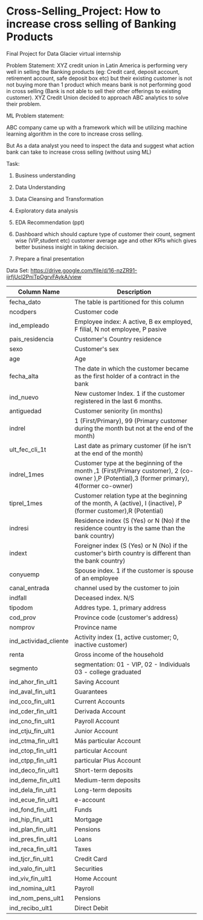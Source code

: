 # Cross-Selling_Project:  How to increase cross selling of Banking Products
Final Project for Data Glacier virtual internship


Problem Statement:  XYZ credit union in Latin America is performing very well in selling the Banking products (eg: Credit card, deposit account, retirement account, safe deposit box etc) but their existing customer is not not buying more than 1 product which means bank is not performing good in cross selling (Bank is not able to sell their other offerings to existing customer). XYZ Credit Union decided to approach ABC analytics to solve their problem.

ML Problem statement:

ABC company came up with a framework which will be utilizing machine learning algorithm in the core to increase cross selling.

But As a data analyst you need to inspect the data and suggest what action bank can take to increase cross selling (without using ML)

Task:

1. Business understanding

2. Data Understanding

3. Data Cleansing and Transformation

4. Exploratory data analysis

5. EDA Recommendation (ppt)

6. Dashboard which should capture type of customer their count, segment wise (VIP,student etc) customer average age and other KPIs which gives better business insight in taking decision.

7. Prepare a final presentation


Data Set:  https://drive.google.com/file/d/16-nzZR91-ijrfjUcI2PniTpOgrvFAykA/view


|Column Name |	Description |
| ----------------------- | -----------------------------|
|fecha_dato	|The table is partitioned for this column |
|ncodpers	|Customer code |
|ind_empleado	 |Employee index: A active, B ex employed, F filial, N not employee, P pasive |
|pais_residencia |Customer's Country residence |
|sexo	|Customer's sex|
|age|	Age|
|fecha_alta	|The date in which the customer became as the first holder of a contract in the bank|
|ind_nuevo	|New customer Index. 1 if the customer registered in the last 6 months.|
|antiguedad	|Customer seniority (in months)|
|indrel	|1 (First/Primary), 99 (Primary customer during the month but not at the end of the month)|
|ult_fec_cli_1t	|Last date as primary customer (if he isn't at the end of the month)|
|indrel_1mes	|Customer type at the beginning of the month ,1 (First/Primary customer), 2 (co-owner ),P (Potential),3 (former primary), 4(former co-owner)|
|tiprel_1mes	|Customer relation type at the beginning of the month, A (active), I (inactive), P (former customer),R (Potential)|
|indresi	|Residence index (S (Yes) or N (No) if the residence country is the same than the bank country)|
|indext	|Foreigner index (S (Yes) or N (No) if the customer's birth country is different than the bank country)|
|conyuemp|	Spouse index. 1 if the customer is spouse of an employee|
|canal_entrada|	channel used by the customer to join|
|indfall	|Deceased index. N/S|
|tipodom	|Addres type. 1, primary address|
|cod_prov	|Province code (customer's address)|
|nomprov	|Province name|
|ind_actividad_cliente	|Activity index (1, active customer; 0, inactive customer)|
|renta	|Gross income of the household|
|segmento	|segmentation: 01 - VIP, 02 - Individuals 03 - college graduated|
|ind_ahor_fin_ult1|	Saving Account|
|ind_aval_fin_ult1	|Guarantees|
|ind_cco_fin_ult1	|Current Accounts |
|ind_cder_fin_ult1	|Derivada Account|
|ind_cno_fin_ult1	|Payroll Account|
|ind_ctju_fin_ult1	|Junior Account|
|ind_ctma_fin_ult1|	Más particular Account|
|ind_ctop_fin_ult1	|particular Account|
|ind_ctpp_fin_ult1	|particular Plus Account |
|ind_deco_fin_ult1	|Short-term deposits |
|ind_deme_fin_ult1	|Medium-term deposits |
|ind_dela_fin_ult1	|Long-term deposits |
|ind_ecue_fin_ult1	|e-account |
|ind_fond_fin_ult1	|Funds|
|ind_hip_fin_ult1	|Mortgage |
|ind_plan_fin_ult1	|Pensions |
|ind_pres_fin_ult1	|Loans |
|ind_reca_fin_ult1	|Taxes |
|ind_tjcr_fin_ult1	|Credit Card |
|ind_valo_fin_ult1	|Securities |
|ind_viv_fin_ult1	| Home Account|
|ind_nomina_ult1	|    Payroll |
|ind_nom_pens_ult1	| Pensions |
|ind_recibo_ult1	 |   Direct Debit|
